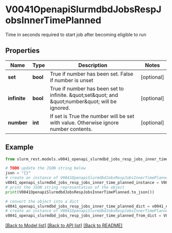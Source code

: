 # V0041OpenapiSlurmdbdJobsRespJobsInnerTimePlanned

Time in seconds required to start job after becoming eligible to run

## Properties

Name | Type | Description | Notes
------------ | ------------- | ------------- | -------------
**set** | **bool** | True if number has been set. False if number is unset | [optional] 
**infinite** | **bool** | True if number has been set to infinite. \&quot;set\&quot; and \&quot;number\&quot; will be ignored. | [optional] 
**number** | **int** | If set is True the number will be set with value. Otherwise ignore number contents. | [optional] 

## Example

```python
from slurm_rest.models.v0041_openapi_slurmdbd_jobs_resp_jobs_inner_time_planned import V0041OpenapiSlurmdbdJobsRespJobsInnerTimePlanned

# TODO update the JSON string below
json = "{}"
# create an instance of V0041OpenapiSlurmdbdJobsRespJobsInnerTimePlanned from a JSON string
v0041_openapi_slurmdbd_jobs_resp_jobs_inner_time_planned_instance = V0041OpenapiSlurmdbdJobsRespJobsInnerTimePlanned.from_json(json)
# print the JSON string representation of the object
print(V0041OpenapiSlurmdbdJobsRespJobsInnerTimePlanned.to_json())

# convert the object into a dict
v0041_openapi_slurmdbd_jobs_resp_jobs_inner_time_planned_dict = v0041_openapi_slurmdbd_jobs_resp_jobs_inner_time_planned_instance.to_dict()
# create an instance of V0041OpenapiSlurmdbdJobsRespJobsInnerTimePlanned from a dict
v0041_openapi_slurmdbd_jobs_resp_jobs_inner_time_planned_from_dict = V0041OpenapiSlurmdbdJobsRespJobsInnerTimePlanned.from_dict(v0041_openapi_slurmdbd_jobs_resp_jobs_inner_time_planned_dict)
```
[[Back to Model list]](../README.md#documentation-for-models) [[Back to API list]](../README.md#documentation-for-api-endpoints) [[Back to README]](../README.md)


